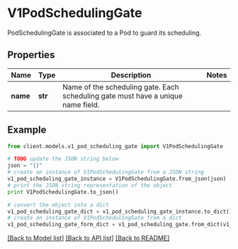 # V1PodSchedulingGate

PodSchedulingGate is associated to a Pod to guard its scheduling.

## Properties
Name | Type | Description | Notes
------------ | ------------- | ------------- | -------------
**name** | **str** | Name of the scheduling gate. Each scheduling gate must have a unique name field. | 

## Example

```python
from client.models.v1_pod_scheduling_gate import V1PodSchedulingGate

# TODO update the JSON string below
json = "{}"
# create an instance of V1PodSchedulingGate from a JSON string
v1_pod_scheduling_gate_instance = V1PodSchedulingGate.from_json(json)
# print the JSON string representation of the object
print V1PodSchedulingGate.to_json()

# convert the object into a dict
v1_pod_scheduling_gate_dict = v1_pod_scheduling_gate_instance.to_dict()
# create an instance of V1PodSchedulingGate from a dict
v1_pod_scheduling_gate_form_dict = v1_pod_scheduling_gate.from_dict(v1_pod_scheduling_gate_dict)
```
[[Back to Model list]](../README.md#documentation-for-models) [[Back to API list]](../README.md#documentation-for-api-endpoints) [[Back to README]](../README.md)


